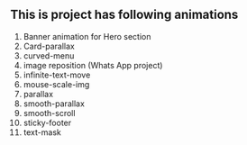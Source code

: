 ## This is project has following animations

1. Banner animation for Hero section
2. Card-parallax
3. curved-menu
4. image reposition (Whats App project)
5. infinite-text-move
6. mouse-scale-img
7. parallax
8. smooth-parallax
9. smooth-scroll
10. sticky-footer
11. text-mask
